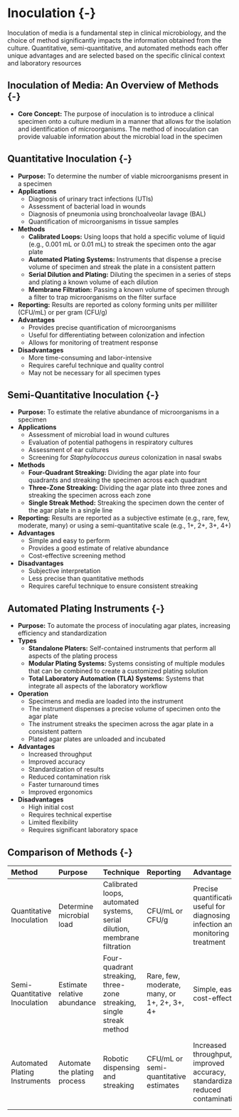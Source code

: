 # Inoculation {-}

Inoculation of media is a fundamental step in clinical microbiology, and the choice of method significantly impacts the information obtained from the culture. Quantitative, semi-quantitative, and automated methods each offer unique advantages and are selected based on the specific clinical context and laboratory resources

## **Inoculation of Media: An Overview of Methods** {-}

*   **Core Concept:** The purpose of inoculation is to introduce a clinical specimen onto a culture medium in a manner that allows for the isolation and identification of microorganisms. The method of inoculation can provide valuable information about the microbial load in the specimen

## **Quantitative Inoculation** {-}

*   **Purpose:** To determine the number of viable microorganisms present in a specimen
*   **Applications**
    *   Diagnosis of urinary tract infections (UTIs)
    *   Assessment of bacterial load in wounds
    *   Diagnosis of pneumonia using bronchoalveolar lavage (BAL)
    *   Quantification of microorganisms in tissue samples
*   **Methods**
    *   **Calibrated Loops:** Using loops that hold a specific volume of liquid (e.g., 0.001 mL or 0.01 mL) to streak the specimen onto the agar plate
    *   **Automated Plating Systems:** Instruments that dispense a precise volume of specimen and streak the plate in a consistent pattern
    *   **Serial Dilution and Plating:** Diluting the specimen in a series of steps and plating a known volume of each dilution
    *   **Membrane Filtration:** Passing a known volume of specimen through a filter to trap microorganisms on the filter surface
*   **Reporting:** Results are reported as colony forming units per milliliter (CFU/mL) or per gram (CFU/g)
*   **Advantages**
    *   Provides precise quantification of microorganisms
    *   Useful for differentiating between colonization and infection
    *   Allows for monitoring of treatment response
*   **Disadvantages**
    *   More time-consuming and labor-intensive
    *   Requires careful technique and quality control
    *   May not be necessary for all specimen types

## **Semi-Quantitative Inoculation** {-}

*   **Purpose:** To estimate the relative abundance of microorganisms in a specimen
*   **Applications**
    *   Assessment of microbial load in wound cultures
    *   Evaluation of potential pathogens in respiratory cultures
    *   Assessment of ear cultures
    *   Screening for *Staphylococcus aureus* colonization in nasal swabs
*   **Methods**
    *   **Four-Quadrant Streaking:** Dividing the agar plate into four quadrants and streaking the specimen across each quadrant
    *   **Three-Zone Streaking:** Dividing the agar plate into three zones and streaking the specimen across each zone
    *   **Single Streak Method:** Streaking the specimen down the center of the agar plate in a single line
*   **Reporting:** Results are reported as a subjective estimate (e.g., rare, few, moderate, many) or using a semi-quantitative scale (e.g., 1+, 2+, 3+, 4+)
*   **Advantages**
    *   Simple and easy to perform
    *   Provides a good estimate of relative abundance
    *   Cost-effective screening method
*   **Disadvantages**
    *   Subjective interpretation
    *   Less precise than quantitative methods
    *   Requires careful technique to ensure consistent streaking

## **Automated Plating Instruments** {-}

*   **Purpose:** To automate the process of inoculating agar plates, increasing efficiency and standardization
*   **Types**
    *   **Standalone Platers:** Self-contained instruments that perform all aspects of the plating process
    *   **Modular Plating Systems:** Systems consisting of multiple modules that can be combined to create a customized plating solution
    *   **Total Laboratory Automation (TLA) Systems:** Systems that integrate all aspects of the laboratory workflow
*   **Operation**
    *   Specimens and media are loaded into the instrument
    *   The instrument dispenses a precise volume of specimen onto the agar plate
    *   The instrument streaks the specimen across the agar plate in a consistent pattern
    *   Plated agar plates are unloaded and incubated
*   **Advantages**
    *   Increased throughput
    *   Improved accuracy
    *   Standardization of results
    *   Reduced contamination risk
    *   Faster turnaround times
    *   Improved ergonomics
*   **Disadvantages**
    *   High initial cost
    *   Requires technical expertise
    *   Limited flexibility
    *   Requires significant laboratory space

## **Comparison of Methods** {-}

| Method                     | Purpose                               | Technique                                                                    | Reporting                               | Advantages                                                                    | Disadvantages                                                                       |
| :------------------------- | :------------------------------------ | :--------------------------------------------------------------------------- | :-------------------------------------- | :---------------------------------------------------------------------------- | :---------------------------------------------------------------------------------- |
| Quantitative Inoculation  | Determine microbial load                | Calibrated loops, automated systems, serial dilution, membrane filtration | CFU/mL or CFU/g                          | Precise quantification, useful for diagnosing infection and monitoring treatment | Time-consuming, labor-intensive, requires careful technique and quality control     |
| Semi-Quantitative Inoculation | Estimate relative abundance          | Four-quadrant streaking, three-zone streaking, single streak method           | Rare, few, moderate, many, or 1+, 2+, 3+, 4+ | Simple, easy, cost-effective                                                 | Subjective interpretation, less precise than quantitative methods                 |
| Automated Plating Instruments | Automate the plating process          | Robotic dispensing and streaking                                               | CFU/mL or semi-quantitative estimates    | Increased throughput, improved accuracy, standardization, reduced contamination | High initial cost, requires technical expertise, limited flexibility, space requirements |

